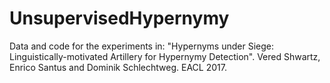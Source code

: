 # UnsupervisedHypernymy
Data and code for the experiments in: "Hypernyms under Siege: Linguistically-motivated Artillery for Hypernymy Detection". Vered Shwartz, Enrico Santus and Dominik Schlechtweg. EACL 2017.
